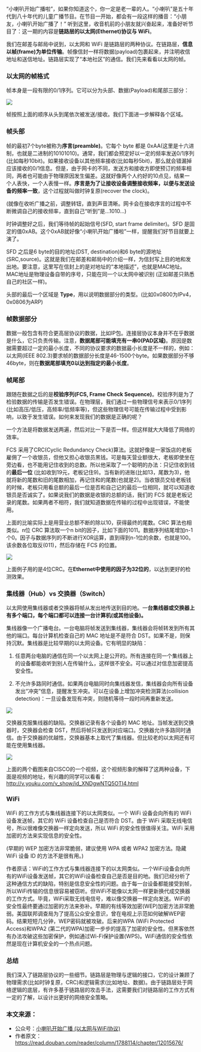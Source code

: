 “小喇叭开始广播啦”，如果你知道这个，你一定是老一辈的人。“小喇叭”是五十年代到八十年代的儿童广播节目。在节目一开始，都会有一段这样的播音：“小朋友，小喇叭开始广播了！” 听到这里，收音机前的小朋友就兴奋起来，准备好听节目了：这一期的内容是**链路层的以太网(Ethernet)协议与 WiFi**。

我们在邮差与邮局中说到，以太网和 WiFi 是链路层的两种协议。在链路层，**信息以帧(frame)为单位传输**。帧像信封一样将数据(payload)包裹起来，并注明收信地址和送信地址。链路层实现了“本地社区”的通信。我们先来看看以太网的帧。

### 以太网的帧格式

帧本身是一段有限的0/1序列。它可以分为头部、数据(Payload)和尾部三部分：

![](http://mmbiz.qpic.cn/mmbiz_png/FWANMMXDrgKiclcZvib1ibERkrqnQEeoic2CYiakmJedeLkS8FNhaBGdUKaPOvKGHia2zlUHM98G4tUua94Jb5EyjWmA/640?wx_fmt=png&tp=webp&wxfrom=5&wx_lazy=1)

帧按照上面的顺序从头到尾依次被发送/接收。我们下面进一步解释各个区域。

### 帧头部

帧的最初7个byte被称为**序言(preamble)**。它每个 byte 都是 0xAA(这里是十六进制，也就是二进制的10101010)。通常，我们都会预定好以一定的频率发送0/1序列(比如每秒10bit)。如果接收设备以其他频率接收(比如每秒5bit)，那么就会错漏掉应该接收的0/1信息。但是，由于网卡的不同，发送方和接收方即使预订的频率相同，两者也可能由于物理原因发生偏差。这就好像两个人约好的10点见，结果一个人表快，一个人表慢一样。**序言是为了让接收设备调整接收频率，以便与发送设备的频率一致**，这个过程就叫做时钟复原(recover the clock)。

(就像在收听广播之前，调整转钮，直到声音清晰。网卡会在接收序言的过程中不断微调自己的接收频率，直到自己“听到”是...1010...)

时钟调整好之后，我们等待帧的起始信号(SFD, start frame delimiter)。SFD 是固定的值0xAB。这个0xAB就好像“小喇叭开始广播啦”一样，提醒我们好节目就要上演了。

SFD 之后是6 byte的目的地址(DST, destination)和6 byte的源地址(SRC,source)。这就是我们在邮差和邮局中的介绍一样，为信封写上目的地和发出地。要注意，这里写在信封上的是对地址的“本地描述”，也就是MAC地址。MAC地址是物理设备自带的序号，只能在同一个以太网中被识别 (正如邮差只熟悉自己的社区一样)。

头部的最后一个区域是 **Type**，用以说明数据部分的类型。(比如0x0800为IPv4，0x0806为ARP)

### 帧数据部分

数据一般包含有符合更高层协议的数据，比如IP包。连接层协议本身并不在乎数据是什么，它只负责传输。注意，**数据尾部可能填充有一串0(PAD区域)**。原因是数据需要超过一定的最小长度，不同的协议要求的数据最小长度是不一样的，例如：以太网(IEEE 802.3)要求帧的数据部分长度是46-1500个byte。如果数据部分不够46byte，则在**数据尾部填充0以达到指定的最小长度**。

### 帧尾部

跟随在数据之后的是**校验序列(FCS, Frame Check Sequence)**。校验序列是为了检验数据的传输是否发生错误。在物理层，我们通过一些物理信号来表示0/1序列(比如高压/低压，高频率/低频率等)，但这些物理信号可能在传输过程中受到影响，以致于发生错误。如何来发现我们的数据是正确的呢？

一个方法是将数据发送两遍，然后对比一下是否一样。但这样就大大降低了网络的效率。

FCS 采用了CRC(Cyclic Redundancy Check)算法。这就好像是一家饭店的老板雇佣了一个收银员，但他又担心收银员黑钱。可是每天营业额很大，老板即使坐在旁边看，也不能用记住收到的总数。所以他采取了一个聪明的办法：只记住收到钱的**最后一位** (比如收到19元，老板记住9)。当有新的进账(比如13，尾数为3)，他就将新的尾数和旧的尾数相加，再记住和的尾数(也就是2)。当收银员交给老板钱的时候，老板只用看总额的最后一位是否和自己记的最后一位相同，就可以知道收银员是否诚实了。如果说我们的数据是收银的总额的话，我们的 FCS 就是老板记录的尾数。如果两者不相符，我们就知道数据在传输的过程中出现错误，不能使用。

上面的比喻实际上是用营业总额不断的除以10，获得最终的尾数。CRC 算法也相类似。n位 CRC 算法取一个n bit的因子，比如下面的1011。数据序列结尾增加n-1个0。因子与数据序列的不断进行XOR运算，直到得到n-1位的余数，也就是100。该余数各位取反(011)，然后存储在 FCS 的位置。

![](http://mmbiz.qpic.cn/mmbiz_png/FWANMMXDrgKiclcZvib1ibERkrqnQEeoic2Cv2vbYiayA15Mk10HfCPsYibyS4yYSY0XbjeBPUtvqRYbVmc2d9zuxwpA/640?wx_fmt=png&tp=webp&wxfrom=5&wx_lazy=1)

上面例子用的是4位CRC。在**Ethernet中使用的因子为32位的**，以达到更好的检测效果。



### 集线器（Hub）vs 交换器（Switch）

以太网使用集线器或者交换器将帧从发出地传送到目的地。一**台集线器或交换器上有多个端口，每个端口都可以连接一台计算机(或其他设备)。**

集线器像一个广播电台。一台电脑将帧发送到集线器，集线器会将帧转发到所有其他的端口。每台计算机检查自己的 MAC 地址是不是符合 DST。如果不是，则保持沉默。集线器是比较早期的以太网设备。它有明显的缺陷：

1) 任意两台电脑的通信在同一个以太网上是公开的。所有连接在同一个集线器上的设备都能收听到别人在传输什么，这样很不安全。可以通过对信息加密提高安全性。

2) 不允许多路同时通信。如果两台电脑同时向集线器发信，集线器会向所有设备发出“冲突”信息，提醒发生冲突。可以在设备上增加冲突检测算法(collision detection)：一旦设备发现有冲突，则随机等待一段时间再重新发送。

![](http://mmbiz.qpic.cn/mmbiz_png/FWANMMXDrgKiclcZvib1ibERkrqnQEeoic2CNRcZwajtPhdjZ95IKZL4CvibEuWKkzXRpwU1jicSS3WlovviaIIDMmbRg/640?wx_fmt=png&tp=webp&wxfrom=5&wx_lazy=1)

交换器克服集线器的缺陷。交换器记录有各个设备的 MAC 地址。当帧发送到交换器时，交换器会检查 DST，然后将帧只发送到对应端口。交换器允许多路同时通信。由于交换器的优越性，交换器基本上取代了集线器。但比较老的以太网还有可能在使用集线器。

![](http://mmbiz.qpic.cn/mmbiz_png/FWANMMXDrgKiclcZvib1ibERkrqnQEeoic2C9ibbyc3mMeju8gdIxt3QENcIXe0Gn1ZtTMMmaIcpLATbQfRGZ5xvXXQ/640?wx_fmt=png&tp=webp&wxfrom=5&wx_lazy=1)

上面的两个截图来自CISCO的一个视频，这个视频形象的解释了这两种设备，下面是视频的地址，有兴趣的同学可以看看：http://v.youku.com/v_show/id_XNDgwNTQ5OTI4.html



### WiFi

WiFi 的工作方式与集线器连接下的以太网类似。一个 WiFi 设备会向所有的 WiFi 设备发送帧，其它的 WiFi 设备检查自己是否符合 DST。由于 WiFi 采取无线电信号，所以很难像交换器一样定向发送，所以 WiFi 的安全性很值得关注。WiFi 采用加密的方法来实现信息的安全性。

(早期的 WEP 加密方法非常脆弱，建议使用 WPA 或者 WPA2 加密方法。隐藏 WiFi 设备 ID 的方法不是很有用。)

作者原话：WiFi的工作方式与集线器连接下的以太网类似。一个WiFi设备会向所有的WiFi设备发送帧，其它的WiFi设备检查自己是否是目的地。我们已经分析了这种通信方式的缺陷，特别是信息安全性的问题。由于每一台设备都能接受到帧，所以WiFi传输的信息很容易被窃听。但WiFi不能像以太网一样更新换代成交换器的工作方式。毕竟，WiFi采取无线电信号，难以像交换器一样定向发送。WiFi的安全性最终要通过加密的方法来弥补。早期的有线等效加密(WEP)加密方法非常脆弱。美国联邦调查局为了提高公众安全意识，曾在电视上示范如何破解WEP密码。结果短短几分钟，WEP密码就被攻破。后来的WPA (WiFi Protected Access)和WPA2 (第二代的WPA)加密一步步的提高了加密的安全性。但黑客依然有办法攻破这些加密保护，例如通过Wi-Fi保护设置(WPS)。WiFi通信的安全性依然是现在计算机安全的一个热点问题。



### 总结

我们深入了链路层协议的一些细节。链路层是物理与逻辑的接口，它的设计兼顾了物理需求(比如时钟复原，CRC)和逻辑需求(比如地址、数据)。由于链路层处于网络逻辑的底层，有许多基于链路层的攻击手法，这需要我们对链路层的工作方式有一定的了解，以设计出更好的网络安全策略。



### 本文来源：

- 公众号：[小喇叭开始广播 (以太网与WiFi协议)](https://mp.weixin.qq.com/s?__biz=MzIwNTc4NTEwOQ==&mid=2247483761&idx=1&sn=4073ddf075b22348e73411d96318f49c&chksm=972ad00ba05d591d0eb92f87bc7727d65d0d5de75a67cd1c272e5af2abe88359315dd218cee1&mpshare=1&scene=21&srcid=1007KuqnmRcOfeN1Zk3MtLW9#wechat_redirect)
- 作者原文：https://read.douban.com/reader/column/1788114/chapter/12015676/

